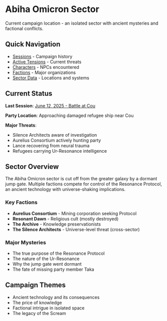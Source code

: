 # Abiha Omicron Sector

Current campaign location - an isolated sector with ancient mysteries and factional conflicts.

## Quick Navigation

- [Sessions](sessions/) - Campaign history
- [Active Tensions](plot-threads/active-tensions.md) - Current threats
- [Characters](characters/) - NPCs encountered
- [Factions](factions/) - Major organizations
- [Sector Data](sector-data/) - Locations and systems

## Current Status

**Last Session**: [June 12, 2025 - Battle at Cou](sessions/2025-06-12-cou-approach-battle.md)

**Party Location**: Approaching damaged refugee ship near Cou

**Major Threats**:
- Silence Architects aware of investigation
- Aurelius Consortium actively hunting party
- Lance recovering from neural trauma
- Refugees carrying Ur-Resonance intelligence

## Sector Overview

The Abiha Omicron sector is cut off from the greater galaxy by a dormant jump gate. Multiple factions compete for control of the Resonance Protocol, an ancient technology with universe-shaking implications.

### Key Factions
- **Aurelius Consortium** - Mining corporation seeking Protocol
- **Resonant Dawn** - Religious cult (mostly destroyed)
- **The Archive** - Knowledge preservationists
- **The Silence Architects** - Universe-level threat (cross-sector)

### Major Mysteries
- The true purpose of the Resonance Protocol
- The nature of the Ur-Resonance
- Why the jump gate went dormant
- The fate of missing party member Taka

## Campaign Themes
- Ancient technology and its consequences
- The price of knowledge
- Factional intrigue in isolated space
- The legacy of the Scream